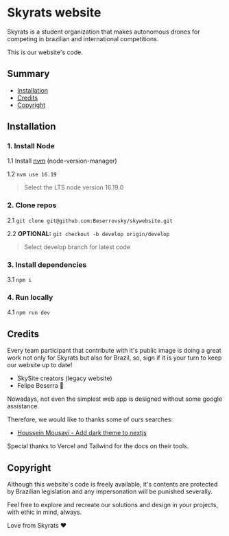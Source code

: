 # Skyrats website

Skyrats is a student organization that makes autonomous drones for competing in brazilian and international competitions.

This is our website's code.

## Summary

- [Installation](#installation)
- [Credits](#credits)
- [Copyright](#copyright)

## Installation

### 1. Install Node
1.1 Install [nvm](https://github.com/nvm-sh/nvm) (node-version-manager)

1.2 `nvm use 16.19`
> Select the LTS node version 16.19.0

### 2. Clone repos
2.1 `git clone git@github.com:Beserrovsky/skywebsite.git`

2.2 **OPTIONAL:** `git checkout -b develop origin/develop`
> Select develop branch for latest code

### 3. Install dependencies
3.1 `npm i`

### 4. Run locally
4.1 `npm run dev`

## Credits

Every team participant that contribute with it's public image is doing a great work not only for Skyrats but also for Brazil, so, sign if it is your turn to keep our website up to date!

- SkySite creators (legacy website)
- Felipe Beserra 🥰️

Nowadays, not even the simplest web app is designed without some google assistance.

Therefore, we would like to thanks some of ours searches:

- [Houssein Mousavi - Add dark theme to nextjs](https://javascript.plainenglish.io/how-to-implement-dark-light-themes-in-a-next-js-app-using-context-hook-tailwindcss-336558dd4579)

Special thanks to Vercel and Tailwind for the docs on their tools.

## Copyright

Although this website's code is freely available, it's contents are protected by Brazilian legislation and any impersonation will be punished severally.

Feel free to explore and recreate our solutions and design in your projects, with ethic in mind, always.

Love from Skyrats ❤️
